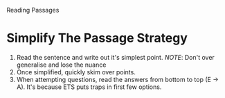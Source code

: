 Reading Passages

# Simplify The Passage Strategy
1. Read the sentence and write out it's simplest point.
   *NOTE*: Don't over generalise and lose the nuance
2. Once simplified, quickly skim over points.
3. When attempting questions, read the answers from bottom to top (E -> A). It's because ETS puts traps in first few options.
